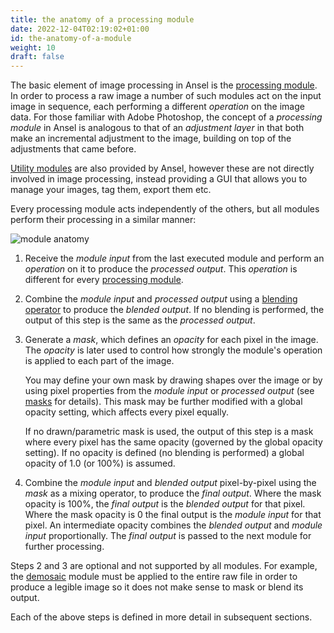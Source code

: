 ```yaml
---
title: the anatomy of a processing module
date: 2022-12-04T02:19:02+01:00
id: the-anatomy-of-a-module
weight: 10
draft: false
---
```


The basic element of image processing in Ansel is the [processing module](../../../modules/processing-modules/_index.md). In order to process a raw image a number of such modules act on the input image in sequence, each performing a different _operation_ on the image data. For those familiar with Adobe Photoshop, the concept of a _processing module_ in Ansel is analogous to that of an _adjustment layer_ in that both make an incremental adjustment to the image, building on top of the adjustments that came before.

[Utility modules](../../../modules/utility-modules/_index.md) are also provided by Ansel, however these are not directly involved in image processing, instead providing a GUI that allows you to manage your images, tag them, export them etc.

Every processing module acts independently of the others, but all modules perform their processing in a similar manner:

![module anatomy](module-anatomy.png#w100)

1. Receive the _module input_ from the last executed module and perform an _operation_ on it to produce the _processed output_. This _operation_ is different for every [processing module](../../../modules/processing-modules/_index.md).

2. Combine the _module input_ and _processed output_ using a [blending operator](../masking-and-blending/blend-modes.md) to produce the _blended output_. If no blending is performed, the output of this step is the same as the _processed output_.

3. Generate a _mask_, which defines an _opacity_ for each pixel in the image. The _opacity_ is later used to control how strongly the module's operation is applied to each part of the image.

   You may define your own mask by drawing shapes over the image or by using pixel properties from the _module input_ or _processed output_ (see [masks](../masking-and-blending/masks/_index.md) for details). This mask may be further modified with a global opacity setting, which affects every pixel equally.

   If no drawn/parametric mask is used, the output of this step is a mask where every pixel has the same opacity (governed by the global opacity setting). If no opacity is defined (no blending is performed) a global opacity of 1.0 (or 100%) is assumed.

4. Combine the _module input_ and _blended output_ pixel-by-pixel using the _mask_ as a mixing operator, to produce the _final output_. Where the mask opacity is 100%, the _final output_ is the _blended output_ for that pixel. Where the mask opacity is 0 the final output is the _module input_ for that pixel. An intermediate opacity combines the _blended output_ and _module input_ proportionally. The _final output_ is passed to the next module for further processing.

Steps 2 and 3 are optional and not supported by all modules. For example, the [demosaic](../../../../modules/processing-modules/demosaic.md) module must be applied to the entire raw file in order to produce a legible image so it does not make sense to mask or blend its output.

Each of the above steps is defined in more detail in subsequent sections.
